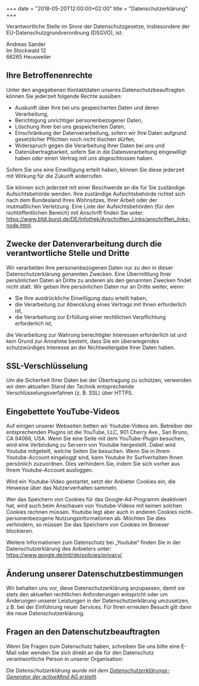 +++
date = "2018-05-20T12:00:00+02:00"
title = "Datenschutzerklärung"
+++
<p>Verantwortliche Stelle im Sinne der Datenschutzgesetze, insbesondere der EU-Datenschutzgrundverordnung (DSGVO), ist:</p>
<p>Andreas Sander
<br>Im Stockwald 12
<br>66265 Heusweiler</p>
<h2>Ihre Betroffenenrechte</h2>
<p>Unter den angegebenen Kontaktdaten unseres Datenschutzbeauftragten können Sie jederzeit folgende Rechte ausüben:</p>
<ul>
<li>Auskunft über Ihre bei uns gespeicherten Daten und deren Verarbeitung,</li>
<li>Berichtigung unrichtiger personenbezogener Daten,</li>
<li>Löschung Ihrer bei uns gespeicherten Daten,</li>
<li>Einschränkung der Datenverarbeitung, sofern wir Ihre Daten aufgrund gesetzlicher Pflichten noch nicht löschen dürfen,</li>
<li>Widerspruch gegen die Verarbeitung Ihrer Daten bei uns und</li>
<li>Datenübertragbarkeit, sofern Sie in die Datenverarbeitung eingewilligt haben oder einen Vertrag mit uns abgeschlossen haben.</li>
</ul>
<p>Sofern Sie uns eine Einwilligung erteilt haben, können Sie diese jederzeit mit Wirkung für die Zukunft widerrufen.</p>
<p>Sie können sich jederzeit mit einer Beschwerde an die für Sie zuständige Aufsichtsbehörde wenden. Ihre zuständige Aufsichtsbehörde richtet sich nach dem Bundesland Ihres Wohnsitzes, Ihrer Arbeit oder der mutmaßlichen Verletzung. Eine Liste der Aufsichtsbehörden (für den nichtöffentlichen Bereich) mit Anschrift finden Sie unter: <a href="https://www.bfdi.bund.de/DE/Infothek/Anschriften_Links/anschriften_links-node.html" target="_blank" rel="noopener">https://www.bfdi.bund.de/DE/Infothek/Anschriften_Links/anschriften_links-node.html</a>.</p>
<h2>Zwecke der Datenverarbeitung durch die verantwortliche Stelle und Dritte</h2>
<p>Wir verarbeiten Ihre personenbezogenen Daten nur zu den in dieser Datenschutzerklärung genannten Zwecken. Eine Übermittlung Ihrer persönlichen Daten an Dritte zu anderen als den genannten Zwecken findet nicht statt. Wir geben Ihre persönlichen Daten nur an Dritte weiter, wenn:</p>
<ul>
<li>Sie Ihre ausdrückliche Einwilligung dazu erteilt haben,</li>
<li>die Verarbeitung zur Abwicklung eines Vertrags mit Ihnen erforderlich ist,</li>
<li>die Verarbeitung zur Erfüllung einer rechtlichen Verpflichtung erforderlich ist,</li>
</ul>
<p>die Verarbeitung zur Wahrung berechtigter Interessen erforderlich ist und kein Grund zur Annahme besteht, dass Sie ein überwiegendes schutzwürdiges Interesse an der Nichtweitergabe Ihrer Daten haben.</p>
<h2>SSL-Verschlüsselung</h2>
<p>Um die Sicherheit Ihrer Daten bei der Übertragung zu schützen, verwenden wir dem aktuellen Stand der Technik entsprechende Verschlüsselungsverfahren (z. B. SSL) über HTTPS.</p>
<h2>Eingebettete YouTube-Videos</h2>
<p>Auf einigen unserer Webseiten betten wir Youtube-Videos ein. Betreiber der entsprechenden Plugins ist die YouTube, LLC, 901 Cherry Ave., San Bruno, CA 94066, USA. Wenn Sie eine Seite mit dem YouTube-Plugin besuchen, wird eine Verbindung zu Servern von Youtube hergestellt. Dabei wird Youtube mitgeteilt, welche Seiten Sie besuchen. Wenn Sie in Ihrem Youtube-Account eingeloggt sind, kann Youtube Ihr Surfverhalten Ihnen persönlich zuzuordnen. Dies verhindern Sie, indem Sie sich vorher aus Ihrem Youtube-Account ausloggen.</p>
<p>Wird ein Youtube-Video gestartet, setzt der Anbieter Cookies ein, die Hinweise über das Nutzerverhalten sammeln.</p>
<p>Wer das Speichern von Cookies für das Google-Ad-Programm deaktiviert hat, wird auch beim Anschauen von Youtube-Videos mit keinen solchen Cookies rechnen müssen. Youtube legt aber auch in anderen Cookies nicht-personenbezogene Nutzungsinformationen ab. Möchten Sie dies verhindern, so müssen Sie das Speichern von Cookies im Browser blockieren.</p>
<p>Weitere Informationen zum Datenschutz bei „Youtube“ finden Sie in der Datenschutzerklärung des Anbieters unter: <a href="https://www.google.de/intl/de/policies/privacy/" target="_blank" rel="noopener">https://www.google.de/intl/de/policies/privacy/ </a></p>
<h2><strong>Änderung unserer Datenschutzbestimmungen</strong></h2>
<p>Wir behalten uns vor, diese Datenschutzerklärung anzupassen, damit sie stets den aktuellen rechtlichen Anforderungen entspricht oder um Änderungen unserer Leistungen in der Datenschutzerklärung umzusetzen, z.B. bei der Einführung neuer Services. Für Ihren erneuten Besuch gilt dann die neue Datenschutzerklärung.</p>
<h2><strong>Fragen an den Datenschutzbeauftragten</strong></h2>
<p>Wenn Sie Fragen zum Datenschutz haben, schreiben Sie uns bitte eine E-Mail oder wenden Sie sich direkt an die für den Datenschutz verantwortliche Person in unserer Organisation:</p>
<p><em>Die Datenschutzerklärung wurde mit dem </em><a href="https://www.activemind.de/datenschutz/datenschutzhinweis-generator/" target="_blank" rel="noopener"><em>Datenschutzerklärungs-Generator der activeMind AG erstellt</em></a><em>.</em></p>
